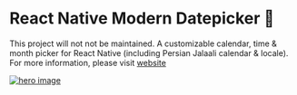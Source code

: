 # React Native Modern Datepicker 📆
This project will not not be maintained.
A customizable calendar, time & month picker for React Native (including Persian Jalaali calendar & locale). For more information, please visit [website](https://hosseinshabani.github.io/react-native-modern-datepicker)

<a href="https://hosseinshabani.github.io/react-native-modern-datepicker">
	<img src="http://tehranreact.ir/public/react-native-modern-datepicker.jpg" alt="hero image" />
</a>
